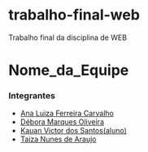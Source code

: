 # trabalho-final-web
Trabalho final da disciplina de WEB

# Nome_da_Equipe

### Integrantes
[comment]: <> (oque aqui o nome completo, em ordem alfabética, 
e o link para o GitHub, de cada um dos colaboradores do projeto)

- [Ana Luiza Ferreira Carvalho](https://github.com/Ananats00)
- [Débora Marques Oliveira](https://github.com/Debs9)
- [Kauan Victor dos Santos(aluno)](https://github.com/KauanVict0r)
- [Taiza Nunes de Araujo](https://github.com/TaizaArauj0)
